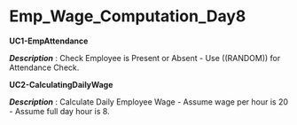 # Emp_Wage_Computation_Day8
**UC1-EmpAttendance**

**_Description_** : Check Employee is Present or Absent - Use ((RANDOM)) for Attendance Check.

**UC2-CalculatingDailyWage**

**_Description_** : Calculate Daily Employee Wage - Assume wage per hour is 20 - Assume full day hour is 8.
